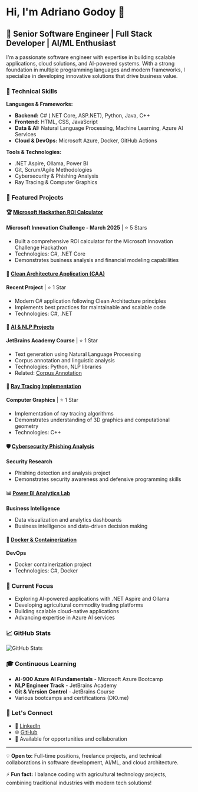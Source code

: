 # Hi, I'm Adriano Godoy 👋

## 🚀 Senior Software Engineer | Full Stack Developer | AI/ML Enthusiast

I'm a passionate software engineer with expertise in building scalable applications, cloud solutions, and AI-powered systems. With a strong foundation in multiple programming languages and modern frameworks, I specialize in developing innovative solutions that drive business value.

### 🔧 Technical Skills

**Languages & Frameworks:**
- **Backend:** C# (.NET Core, ASP.NET), Python, Java, C++
- **Frontend:** HTML, CSS, JavaScript
- **Data & AI:** Natural Language Processing, Machine Learning, Azure AI Services
- **Cloud & DevOps:** Microsoft Azure, Docker, GitHub Actions

**Tools & Technologies:**
- .NET Aspire, Ollama, Power BI
- Git, Scrum/Agile Methodologies
- Cybersecurity & Phishing Analysis
- Ray Tracing & Computer Graphics

### 💼 Featured Projects

#### 🏆 [Microsoft Hackathon ROI Calculator](https://github.com/led-21/microsoft-hackathon-roi-calculator)
**Microsoft Innovation Challenge - March 2025** | ⭐ 5 Stars
- Built a comprehensive ROI calculator for the Microsoft Innovation Challenge Hackathon
- Technologies: C#, .NET Core
- Demonstrates business analysis and financial modeling capabilities

#### 🤖 [Clean Architecture Application (CAA)](https://github.com/led-21/CAA)
**Recent Project** | ⭐ 1 Star
- Modern C# application following Clean Architecture principles
- Implements best practices for maintainable and scalable code
- Technologies: C#, .NET

#### 🧠 [AI & NLP Projects](https://github.com/led-21/TextGenerator)
**JetBrains Academy Course** | ⭐ 1 Star
- Text generation using Natural Language Processing
- Corpus annotation and linguistic analysis
- Technologies: Python, NLP libraries
- Related: [Corpus Annotation](https://github.com/led-21/CorpusAnnotation)

#### 🎨 [Ray Tracing Implementation](https://github.com/led-21/RayTracingBook)
**Computer Graphics** | ⭐ 1 Star
- Implementation of ray tracing algorithms
- Demonstrates understanding of 3D graphics and computational geometry
- Technologies: C++

#### 🛡️ [Cybersecurity Phishing Analysis](https://github.com/led-21/cibersecurity-desafio-phishing)
**Security Research**
- Phishing detection and analysis project
- Demonstrates security awareness and defensive programming skills

#### 📊 [Power BI Analytics Lab](https://github.com/led-21/power-bi-lab)
**Business Intelligence**
- Data visualization and analytics dashboards
- Business intelligence and data-driven decision making

#### 🐳 [Docker & Containerization](https://github.com/led-21/desafio-dio-docker)
**DevOps**
- Docker containerization project
- Technologies: C#, Docker

### 🌱 Current Focus

- Exploring AI-powered applications with .NET Aspire and Ollama
- Developing agricultural commodity trading platforms
- Building scalable cloud-native applications
- Advancing expertise in Azure AI services

### 📈 GitHub Stats

![GitHub Stats](https://github-readme-stats.vercel.app/api?username=led-21&show_icons=true&theme=radical)

### 🎓 Continuous Learning

- **AI-900 Azure AI Fundamentals** - Microsoft Azure Bootcamp
- **NLP Engineer Track** - JetBrains Academy
- **Git & Version Control** - JetBrains Course
- Various bootcamps and certifications (DIO.me)

### 🔗 Let's Connect

- 💼 [LinkedIn](https://www.linkedin.com/in/adriano-godoy-84246051/)
- 🌐 [GitHub](https://github.com/led-21)
- 📧 Available for opportunities and collaboration

---

💡 **Open to:** Full-time positions, freelance projects, and technical collaborations in software development, AI/ML, and cloud architecture.

⚡ **Fun fact:** I balance coding with agricultural technology projects, combining traditional industries with modern tech solutions!
